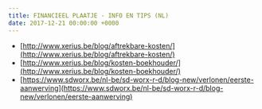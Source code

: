 ```yaml
---
title: FINANCIEEL PLAATJE - INFO EN TIPS (NL)
date: 2017-12-21 00:00:00 +0000
---
```


* [http://www.xerius.be/blog/aftrekbare-kosten/](http://www.xerius.be/blog/aftrekbare-kosten/)
* [http://www.xerius.be/blog/kosten-boekhouder/](http://www.xerius.be/blog/kosten-boekhouder/)
* [https://www.sdworx.be/nl-be/sd-worx-r-d/blog-new/verlonen/eerste-aanwerving](https://www.sdworx.be/nl-be/sd-worx-r-d/blog-new/verlonen/eerste-aanwerving)